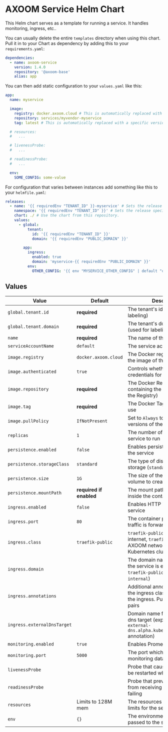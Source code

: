 # AXOOM Service Helm Chart

This Helm chart serves as a template for running a service. It handles monitoring, ingress, etc..  

You can usually delete the entire `templates` directory when using this chart. Pull it in to your Chart as dependency by adding this to your `requirements.yaml`:

```yaml
dependencies:
  - name: axoom-service
    version: 1.4.0
    repository: '@axoom-base'
    alias: app
```

You can then add static configuration to your `values.yaml` like this:

```yaml
app:
  name: myservice

  image:
    registry: docker.axoom.cloud # This is automatically replaced with docker-ci.axoom.cloud for pre-release builds by TFS
    repository: services/myvendor-myservice
    tag: latest # This is automatically replaced with a specific version by TFS

  # resources:
  #   ...

  # livenessProbe:
  #   ...

  # readinessProbe:
  #   ...

  env:
    SOME_CONFIG: some-value
```

For configuration that varies between instances add something like this to your `helmfile.yaml`:

```yaml
releases:
  - name: '{{ requiredEnv "TENANT_ID" }}-myservice' # Sets the release specific asset name, containing the tenant's id.
    namespace: '{{ requiredEnv "TENANT_ID" }}' # Sets the release specific k8s namespace: the tenant's id.
    chart: ./ # Use the chart from this repository.
    values:
      - global:
          tenant:
            id: '{{ requiredEnv "TENANT_ID" }}'
            domain: '{{ requiredEnv "PUBLIC_DOMAIN" }}'

        app:
          ingress:
            enabled: true
            domain: 'myservice-{{ requiredEnv "PUBLIC_DOMAIN" }}'
          env:
            OTHER_CONFIG: '{{ env "MYSERVICE_OTHER_CONFIG" | default "other-value" }}'
```

## Values

| Value                       | Default                 | Description                                                                                                       |
|-----------------------------|-------------------------|-------------------------------------------------------------------------------------------------------------------|
| `global.tenant.id`          | __required__            | The tenant's id (used for labeling)                                                                               |
| `global.tenant.domain`      | __required__            | The tenant's domain name (used for labeling)                                                                      |
| `name`                      | __required__            | The name of the service                                                                                           |
| `serviceAccountName`        | `default`               | The service account to use                                                                                        |
| `image.registry`            | `docker.axoom.cloud`    | The Docker registry containing the image of the service                                                           |
| `image.authenticated`       | `true`                  | Controls whether to use credentials for pulling the image                                                         |
| `image.repository`          | __required__            | The Docker Repository containing the image (excluding the Registry)                                               |
| `image.tag`                 | __required__            | The Docker Tag of the image to use                                                                                |
| `image.pullPolicy`          | `IfNotPresent`          | Set to `Always` to try to pull new versions of the image                                                          |
| `replicas`                  | `1`                     | The number of instances of the service to run                                                                     |
| `persistence.enabled`       | `false`                 | Enables persistent storage for the service                                                                        |
| `persistence.storageClass`  | `standard`              | The type of disk to use for storage (`standard` or `ssd`)                                                         |
| `persistence.size`          | `1G`                    | The size of the persistent volume to create for the service                                                       |
| `persistence.mountPath`     | __required if enabled__ | The mount path for the storage inside the container                                                               |
| `ingress.enabled`           | `false`                 | Enables HTTP ingress into the service                                                                             |
| `ingress.port`              | `80`                    | The container port ingress traffic is forwarded to                                                                |
| `ingress.class`             | `traefik-public`        | `traefik-public` for public internet, `traefik-internal` for AXOOM network, `cluster` for Kubernetes cluster only |
| `ingress.domain`            |                         | The domain name under which the service is exposed (only for `traefik-public` and `traefik-internal`)             |
| `ingress.annotations`       |                         | Additional annotations besides the ingress class to be added to the ingress. Put as `key: value` pairs            |
| `ingress.externalDnsTarget` |                         | Domain name for the external-dns target (explicitly setting `external-dns.alpha.kubernetes.io/target` annotation) |
| `monitoring.enabled`        | `true`                  | Enables Prometheus monitoring                                                                                     |
| `monitoring.port`           | `5000`                  | The port which is scraped for monitoring data                                                                     |
| `livenessProbe`             |                         | Probe that causes the service to be restarted when failing                                                        |
| `readinessProbe`            |                         | Probe that prevents the service from receiving traffic when failing                                               |
| `resources`                 | Limits to 128M mem      | The resources requests and limits for the service                                                                 |
| `env`                       | `{}`                    | The environment variables passed to the service                                                                   |
